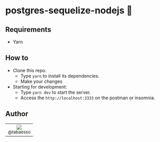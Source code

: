 # postgres-sequelize-nodejs 🐘
## Requirements

-  Yarn

## How to

-  Clone this repo.
   -  Type `yarn` to install its dependencies.
   -  Make your changes
-  Starting for development:
   -  Type `yarn dev` to start the server.
   -  Access the `http://localhost:3333` on the postman or insomnia.
   
## Author

<table>
    <tr>
        <td style="text-align:center">
            <a href="https://github.com/tabaesso" target="blank" rel="noopener"><img src="https://avatars1.githubusercontent.com/u/43206830?s=115&v=4"><br><sub>@tabaesso</sub></a>
        </td>
    </tr>
</table>

